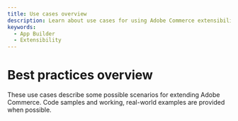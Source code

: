 ```yaml
---
title: Use cases overview
description: Learn about use cases for using Adobe Commerce extensibility technology.
keywords:
  - App Builder
  - Extensibility
---
```


# Best practices overview

These use cases describe some possible scenarios for extending Adobe Commerce. Code samples and working, real-world examples are provided when possible.
